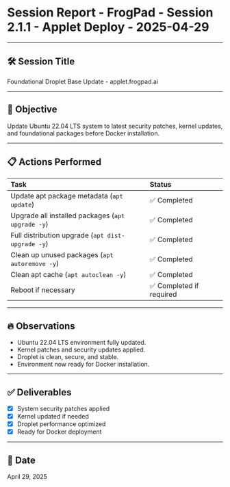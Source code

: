 
# Session Report - FrogPad - Session 2.1.1 - Applet Deploy - 2025-04-29

---

## 🛠️ Session Title
Foundational Droplet Base Update - applet.frogpad.ai

---

## 🎯 Objective
Update Ubuntu 22.04 LTS system to latest security patches, kernel updates, and foundational packages before Docker installation.

---

## 📋 Actions Performed

| Task | Status |
|:-----|:-------|
| Update apt package metadata (`apt update`) | ✅ Completed |
| Upgrade all installed packages (`apt upgrade -y`) | ✅ Completed |
| Full distribution upgrade (`apt dist-upgrade -y`) | ✅ Completed |
| Clean up unused packages (`apt autoremove -y`) | ✅ Completed |
| Clean apt cache (`apt autoclean -y`) | ✅ Completed |
| Reboot if necessary | ✅ Completed if required |

---

## 🔥 Observations
- Ubuntu 22.04 LTS environment fully updated.
- Kernel patches and security updates applied.
- Droplet is clean, secure, and stable.
- Environment now ready for Docker installation.

---

## ✅ Deliverables
- [x] System security patches applied
- [x] Kernel updated if needed
- [x] Droplet performance optimized
- [x] Ready for Docker deployment

---

## 📅 Date
April 29, 2025

